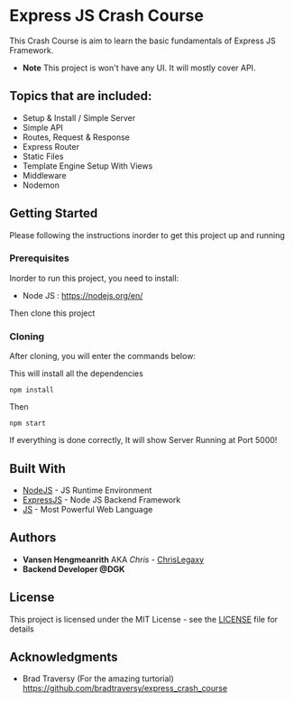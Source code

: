 # Express JS Crash Course

This Crash Course is aim to learn the basic fundamentals of Express JS Framework.

* **Note** This project is won't have any UI. It will mostly cover API.

## Topics that are included:
* Setup & Install / Simple Server
* Simple API
* Routes, Request & Response
* Express Router
* Static Files
* Template Engine Setup With Views
* Middleware
* Nodemon

## Getting Started

Please following the instructions inorder to get this project up and running

### Prerequisites

Inorder to run this project, you need to install:

* Node JS : https://nodejs.org/en/

Then clone this project

### Cloning

After cloning, you will enter the commands below:

This will install all the dependencies

```
npm install
```

Then

```
npm start
```

If everything is done correctly, It will show Server Running at Port 5000!

## Built With

* [NodeJS](https://nodejs.org/en/) - JS Runtime Environment
* [ExpressJS](https://expressjs.com/) - Node JS Backend Framework
* [JS](https://www.javascript.com/) - Most Powerful Web Language

## Authors

* **Vansen Hengmeanrith** AKA *Chris* - [ChrisLegaxy](https://github.com/ChrisLegaxy)
* **Backend Developer @DGK**

## License

This project is licensed under the MIT License - see the [LICENSE](LICENSE) file for details

## Acknowledgments

* Brad Traversy (For the amazing turtorial)
https://github.com/bradtraversy/express_crash_course
